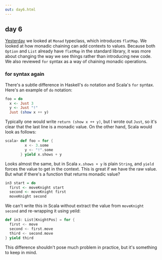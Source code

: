 ```yaml
---
out: day6.html
---
```


  [day5]: http://eed3si9n.com/learning-scalaz-day5

day 6
-----

[Yesterday][day5] we looked at `Monad` typeclass, which introduces `flatMap`. We looked at how monadic chaining can add contexts to values. Because both `Option` and `List` already have `flatMap` in the standard library, it was more about changing the way we see things rather than introducing new code. We also reviewed `for` syntax as a way of chaining monadic operations.

### for syntax again

There's a subtle difference in Haskell's `do` notation and Scala's `for` syntax. Here's an example of `do` notation:

```haskell
foo = do
  x <- Just 3
  y <- Just "!"
  Just (show x ++ y)
```

Typically one would write `return (show x ++ y)`, but I wrote out `Just`, so it's clear that the last line is a monadic value. On the other hand, Scala would look as follows:

```scala
scala> def foo = for {
         x <- 3.some
         y <- "!".some
       } yield x.shows + y
```

Looks almost the same, but in Scala `x.shows + y` is plain `String`, and `yield` forces the value to get in the context. This is great if we have the raw value. But what if there's a function that returns monadic value? 

```haskell
in3 start = do
  first <- moveKnight start
  second <- moveKnight first
  moveKnight second
```

We can't write this in Scala without extract the value from `moveKnight second` and re-wrapping it using yeild:

```scala
def in3: List[KnightPos] = for {
  first <- move
  second <- first.move
  third <- second.move
} yield third
```

This difference shouldn't pose much problem in practice, but it's something to keep in mind.
